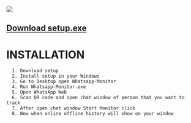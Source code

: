  ![](https://img.shields.io/badge/Full%20size-32MB-success)
 
 ## [Download setup.exe](https://github.com/rizwansoaib/whatsapp-monitor/raw/master/Windows/WhatsApp-Monitor.exe)
 
 # INSTALLATION
      1. Download setup
      2. Install setup in your Windows
      3. Go to Desktop open Whatsapp-Monitor 
      4. Run Whatsapp-Monitor.exe
      5. Open WhatsApp Web 
      6. Scan QR code and open chat window of person that you want to track
      7. After open chat window Start Monitor click
      8. Now when online offline history will show on your window
        
